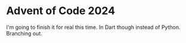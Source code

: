 # Advent of Code 2024

I'm going to finish it for real this time. In Dart though instead of Python. Branching out.
